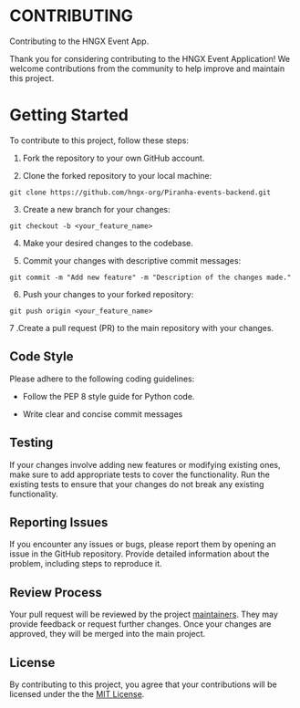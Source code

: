 # CONTRIBUTING

Contributing to the HNGX Event App.

Thank you for considering contributing to the HNGX Event Application! We welcome contributions from the community to help improve and maintain this project.

# Getting Started

To contribute to this project, follow these steps:

1. Fork the repository to your own GitHub account.

2. Clone the forked repository to your local machine:
```
git clone https://github.com/hngx-org/Piranha-events-backend.git

```

3. Create a new branch for your changes:
```
git checkout -b <your_feature_name>
```

4. Make your desired changes to the codebase.

5. Commit your changes with descriptive commit messages:
```
git commit -m "Add new feature" -m "Description of the changes made."
```

6. Push your changes to your forked repository:
```
git push origin <your_feature_name>
```

7 .Create a pull request (PR) to the main repository with your changes.

## Code Style

Please adhere to the following coding guidelines:

- Follow the PEP 8 style guide for Python code.

- Write clear and concise commit messages

## Testing

If your changes involve adding new features or modifying existing ones, make sure to add appropriate tests to cover the functionality. Run the existing tests to ensure that your changes do not break any existing functionality.

## Reporting Issues

If you encounter any issues or bugs, please report them by opening an issue in the GitHub repository. Provide detailed information about the problem, including steps to reproduce it.

## Review Process

Your pull request will be reviewed by the project [maintainers](https://github.com/Goodnessmbakara). They may provide feedback or request further changes. Once your changes are approved, they will be merged into the main project.

## License

By contributing to this project, you agree that your contributions will be licensed under the the [MIT License](https://mit-license.org/).
